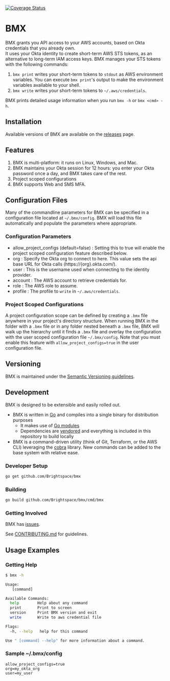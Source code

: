 [![Coverage Status](https://coveralls.io/repos/github/Brightspace/bmx/badge.svg?branch=master&t=c1nzIP)](https://coveralls.io/github/Brightspace/bmx?branch=master)

# BMX
BMX grants you API access to your AWS accounts, based on Okta credentials that you already own.  
It uses your Okta identity to create short-term AWS STS tokens, as an alternative to long-term IAM access keys.
BMX manages your STS tokens with the following commands:

1. `bmx print` writes your short-term tokens to `stdout` as AWS environment variables.  You can execute `bmx print`'s output to make the environment variables available to your shell.
1. `bmx write` writes your short-term tokens to `~/.aws/credentials`.

BMX prints detailed usage information when you run `bmx -h` or `bmx <cmd> -h`.

## Installation
Available versions of BMX are available on the [releases](https://github.com/Brightspace/bmx/releases) page. 

## Features
1. BMX is multi-platform: it runs on Linux, Windows, and Mac.
1. BMX maintains your Okta session for 12 hours: you enter your Okta password once a day, and BMX takes care of the rest.
1. Project scoped configurations
1. BMX supports Web and SMS MFA.

## Configuration Files
Many of the commandline parameters for BMX can be specified in a configuration file located at `~/.bmx/config`. BMX will
load this file automatically and populate the parameters where appropriate.

### Configuration Parameters
* allow_project_configs (default=false) : Setting this to true will enable the project scoped configuration feature described below.
* org : Specify the Okta org to connect to here. This value sets the api base URL for Okta calls (https://{org}.okta.com/).
* user : This is the username used when connecting to the identity provider.
* account : The AWS account to retrieve credentials for.
* role : The AWS role to assume.
* profile : The profile to `write` in `~/.aws/credentials`.

### Project Scoped Configurations
A project configuration scope can be defined by creating a `.bmx` file anywhere in your project's directory structure. 
When running BMX in the folder with a `.bmx` file or in any folder nested beneath a `.bmx` file, BMX will walk up the 
hierarchy until it finds a `.bmx` file and overlay the configuration with the user scoped configuration file `~/.bmx/config`. 
Note that you must enable this feature with `allow_project_configs=true` in the user configuration file.

## Versioning
BMX is maintained under the [Semantic Versioning guidelines](http://semver.org/).

## Development

BMX is designed to be extensible and easily rolled out.

* BMX is written in [Go](https://golang.org) and compiles into a single binary for distribution purposes
	* It makes use of [Go modules](https://github.com/golang/go/wiki/Modules)
	* Dependencies are [vendored](https://tip.golang.org/cmd/go/#hdr-Modules_and_vendoring) and everything is included in this repository to build locally 
* BMX is a command-driven utility (think of Git, Terraform, or the AWS CLI) leveraging the [cobra](https://github.com/spf13/cobra) library. New commands can be added to the base system with relative ease.

### Developer Setup

```sh
go get github.com/Brightspace/bmx
```

### Building
```bash
go build github.com/Brightspace/bmx/cmd/bmx
```


### Getting Involved

BMX has [issues](https://github.com/Brightspace/bmx/issues).

See [CONTRIBUTING.md](CONTRIBUTING.md) for guidelines.

## Usage Examples

### Getting Help

```bash
$ bmx -h

Usage:
   [command]

Available Commands:
  help        Help about any command
  print       Print to screen
  version     Print BMX version and exit
  write       Write to aws credential file

Flags:
  -h, --help   help for this command

Use " [command] --help" for more information about a command.
```

### Sample ~/.bmx/config
```
allow_project_configs=true
org=my_okta_org
user=my_user
```

